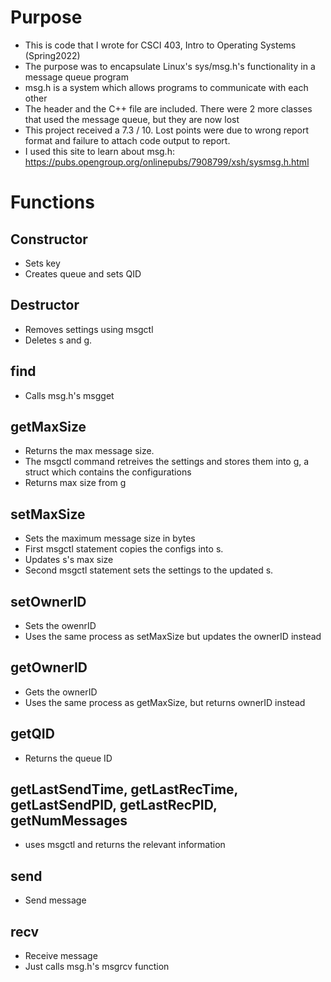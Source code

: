 # Purpose 
  - This is code that I wrote for CSCI 403, Intro to Operating Systems (Spring2022) 
  - The purpose was to encapsulate Linux's sys/msg.h's functionality in a message queue program 
  - msg.h is a system which allows programs to communicate with each other 
  - The header and the C++ file are included. There were 2 more classes that used the message queue, but they are now lost 
  - This project received a 7.3 / 10. Lost points were due to wrong report format and failure to attach code output to report. 
  - I used this site to learn about msg.h: https://pubs.opengroup.org/onlinepubs/7908799/xsh/sysmsg.h.html
# Functions
## Constructor 
  - Sets key 
  - Creates queue and sets QID 
## Destructor 
  - Removes settings using msgctl
  - Deletes s and g. 
## find 
  - Calls msg.h's msgget 
## getMaxSize
  - Returns the max message size. 
  - The msgctl command retreives the settings and stores them into g, a struct which contains the configurations 
  - Returns max size from g
## setMaxSize 
  - Sets the maximum message size in bytes 
  - First msgctl statement copies the configs into s. 
  - Updates s's max size 
  - Second msgctl statement sets the settings to the updated s. 
## setOwnerID
  - Sets the owenrID 
  - Uses the same process as setMaxSize but updates the ownerID instead
## getOwnerID
  - Gets the ownerID 
  - Uses the same process as getMaxSize, but returns ownerID instead 
## getQID
  - Returns the queue ID 
## getLastSendTime, getLastRecTime, getLastSendPID, getLastRecPID, getNumMessages
  - uses msgctl and returns the relevant information 
## send 
  - Send message 
## recv 
  - Receive message 
  - Just calls msg.h's msgrcv function 
